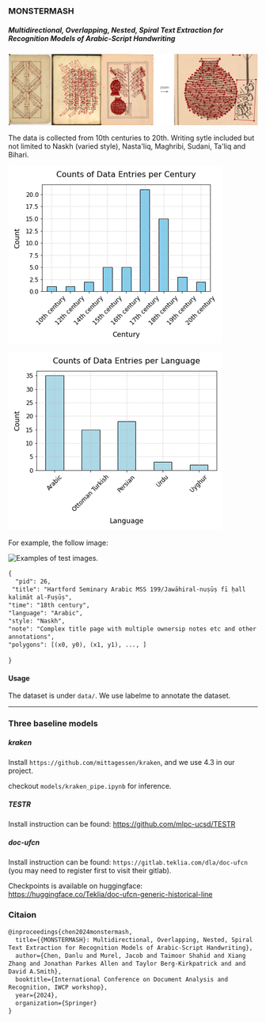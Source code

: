 ### MONSTERMASH

##### Multidirectional, Overlapping, Nested, Spiral Text Extraction for Recognition Models of Arabic-Script Handwriting

![Examples of test images.](assets/examples.png)

The data is collected from 10th centuries to 20th. Writing sytle included but not limited to Naskh (varied style), Nasta'liq, Maghribi, Sudani, Ta'liq and Bihari. 


![Time period count](assets/time_count.png)

![Language count](assets/language_count.png)



For example, the follow image:

![Examples of test images.](assets/img26.png)


```
{
  "pid": 26,
 "title": "Hartford Seminary Arabic MSS 199/Jawāhiral-nuṣūṣ fī ḥall kalimāt al-Fuṣūṣ",	
"time": "18th century",
"language": "Arabic",
"style: "Naskh",
"note": "Complex title page with multiple ownersip notes etc and other annotations",
"polygons": [(x0, y0), (x1, y1), ..., ]

}

```
#### Usage 

The dataset is under `data/`. We use labelme to annotate the dataset. 

----

### Three baseline models

##### kraken

Install `https://github.com/mittagessen/kraken`, and we use 4.3 in our project.

checkout `models/kraken_pipe.ipynb` for inference.

##### TESTR

Install instruction can be found: https://github.com/mlpc-ucsd/TESTR

##### doc-ufcn

Install instruction can be found: `https://gitlab.teklia.com/dla/doc-ufcn` (you may need to register first to visit their gitlab).

Checkpoints is available on huggingface: https://huggingface.co/Teklia/doc-ufcn-generic-historical-line


### Citaion

```
@inproceedings{chen2024monstermash,
  title={{MONSTERMASH}: Multidirectional, Overlapping, Nested, Spiral Text Extraction for Recognition Models of Arabic-Script Handwriting},
  author={Chen, Danlu and Murel, Jacob and Taimoor Shahid and Xiang Zhang and Jonathan Parkes Allen and Taylor Berg-Kirkpatrick and and David A.Smith},
  booktitle={International Conference on Document Analysis and Recognition, IWCP workshop},
  year={2024},
  organization={Springer}
}
```